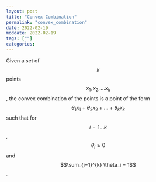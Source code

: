 ```yaml
--- 
layout: post 
title: "Convex Combination" 
permalink: "convex_combination"
date: 2022-02-19
moddate: 2022-02-19
tags: [""] 
categories: 
---
```


Given a set of $$k$$ points $$x_1, x_2, \dots x_k$$, the convex combination of
the points is a point of the form $$\theta_1 x_1 + \theta_2 x_2 + \dots + \theta_k
x_k$$ such that for $$i = 1 \dots k$$, $$\theta_i \geq 0$$ and $$\sum_{i=1}^{k}
\theta_i = 1$$.
